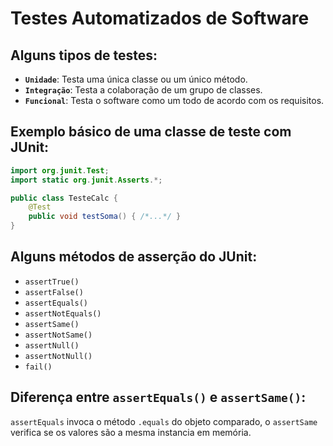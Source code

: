 # Testes Automatizados de Software

## Alguns tipos de testes:

- **`Unidade`**: Testa uma única classe ou um único método.
- **`Integração`**: Testa a colaboração de um grupo de classes.
- **`Funcional`**: Testa o software como um todo de acordo com os requisitos.

## Exemplo básico de uma classe de teste com JUnit:
```java
import org.junit.Test;
import static org.junit.Asserts.*;

public class TesteCalc {
    @Test
    public void testSoma() { /*...*/ }
}
```

## Alguns métodos de asserção do JUnit:

- `assertTrue()`
- `assertFalse()`
- `assertEquals()`
- `assertNotEquals()`
- `assertSame()`
- `assertNotSame()`
- `assertNull()`
- `assertNotNull()`
- `fail()`

## Diferença entre **`assertEquals()`** e **`assertSame()`**:
`assertEquals` invoca o método `.equals` do objeto comparado, o `assertSame` verifica se os valores são a mesma instancia em memória.